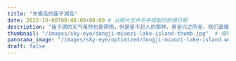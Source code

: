 ```yaml
---
title: "东极岛的庙子湖岛"
date: 2022-10-08T08:48:00+08:00 # 从照片文件名中提取的拍摄日期
description: "庙子湖的天气虽然也是阴雨，但是是不赶人的那种，甚至兴之所至，我们直接绕着岛徒步了半圈，走过灯塔，走过左右大型墓地的步道，走过庙子湖最老的街区，据说也走过了《后会无期》的取景地，只是未曾发觉。"
thumbnail: "/images/sky-eye/dongji-miaozi-lake-island-thumb.jpg"  # 缩略图路径
panorama_image: "/images/sky-eye/optimized/dongji-miaozi-lake-island.webp"   # 优化后的全景图路径
draft: false
---
```

